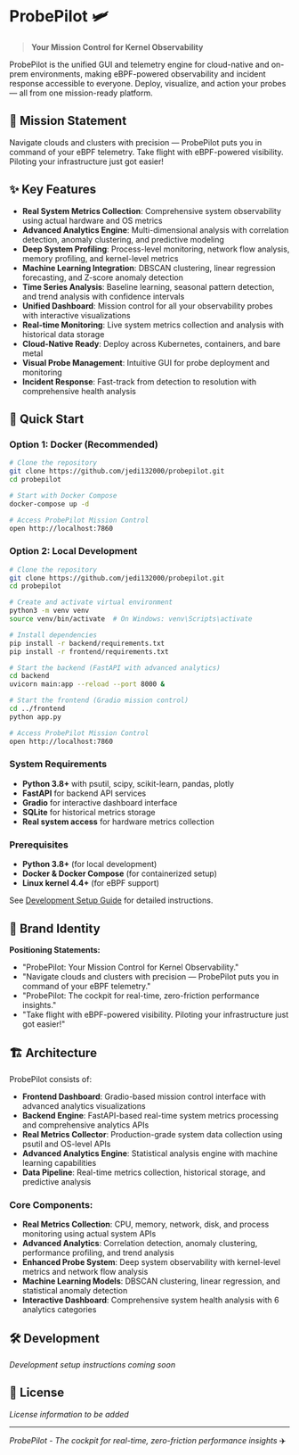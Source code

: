 # ProbePilot 🛩️

> **Your Mission Control for Kernel Observability**

ProbePilot is the unified GUI and telemetry engine for cloud-native and on-prem environments, making eBPF-powered observability and incident response accessible to everyone. Deploy, visualize, and action your probes — all from one mission-ready platform.

## 🎯 Mission Statement

Navigate clouds and clusters with precision — ProbePilot puts you in command of your eBPF telemetry. Take flight with eBPF-powered visibility. Piloting your infrastructure just got easier!

## ✨ Key Features

- **Real System Metrics Collection**: Comprehensive system observability using actual hardware and OS metrics
- **Advanced Analytics Engine**: Multi-dimensional analysis with correlation detection, anomaly clustering, and predictive modeling
- **Deep System Profiling**: Process-level monitoring, network flow analysis, memory profiling, and kernel-level metrics
- **Machine Learning Integration**: DBSCAN clustering, linear regression forecasting, and Z-score anomaly detection
- **Time Series Analysis**: Baseline learning, seasonal pattern detection, and trend analysis with confidence intervals
- **Unified Dashboard**: Mission control for all your observability probes with interactive visualizations
- **Real-time Monitoring**: Live system metrics collection and analysis with historical data storage
- **Cloud-Native Ready**: Deploy across Kubernetes, containers, and bare metal
- **Visual Probe Management**: Intuitive GUI for probe deployment and monitoring
- **Incident Response**: Fast-track from detection to resolution with comprehensive health analysis

## 🚀 Quick Start

### Option 1: Docker (Recommended)
```bash
# Clone the repository
git clone https://github.com/jedi132000/probepilot.git
cd probepilot

# Start with Docker Compose
docker-compose up -d

# Access ProbePilot Mission Control
open http://localhost:7860
```

### Option 2: Local Development
```bash
# Clone the repository
git clone https://github.com/jedi132000/probepilot.git
cd probepilot

# Create and activate virtual environment
python3 -m venv venv
source venv/bin/activate  # On Windows: venv\Scripts\activate

# Install dependencies
pip install -r backend/requirements.txt
pip install -r frontend/requirements.txt

# Start the backend (FastAPI with advanced analytics)
cd backend
uvicorn main:app --reload --port 8000 &

# Start the frontend (Gradio mission control)
cd ../frontend
python app.py

# Access ProbePilot Mission Control
open http://localhost:7860
```

### System Requirements
- **Python 3.8+** with psutil, scipy, scikit-learn, pandas, plotly
- **FastAPI** for backend API services
- **Gradio** for interactive dashboard interface
- **SQLite** for historical metrics storage
- **Real system access** for hardware metrics collection

### Prerequisites
- **Python 3.8+** (for local development)
- **Docker & Docker Compose** (for containerized setup)
- **Linux kernel 4.4+** (for eBPF support)

See [Development Setup Guide](docs/DEVELOPMENT.md) for detailed instructions.

## 🎨 Brand Identity

**Positioning Statements:**
- "ProbePilot: Your Mission Control for Kernel Observability."
- "Navigate clouds and clusters with precision — ProbePilot puts you in command of your eBPF telemetry."
- "ProbePilot: The cockpit for real-time, zero-friction performance insights."
- "Take flight with eBPF-powered visibility. Piloting your infrastructure just got easier!"

## 🏗️ Architecture

ProbePilot consists of:
- **Frontend Dashboard**: Gradio-based mission control interface with advanced analytics visualizations
- **Backend Engine**: FastAPI-based real-time system metrics processing and comprehensive analytics APIs
- **Real Metrics Collector**: Production-grade system data collection using psutil and OS-level APIs
- **Advanced Analytics Engine**: Statistical analysis engine with machine learning capabilities
- **Data Pipeline**: Real-time metrics collection, historical storage, and predictive analysis

### Core Components:
- **Real Metrics Collection**: CPU, memory, network, disk, and process monitoring using actual system APIs
- **Advanced Analytics**: Correlation detection, anomaly clustering, performance profiling, and trend analysis
- **Enhanced Probe System**: Deep system observability with kernel-level metrics and network flow analysis
- **Machine Learning Models**: DBSCAN clustering, linear regression, and statistical anomaly detection
- **Interactive Dashboard**: Comprehensive system health analysis with 6 analytics categories

## 🛠️ Development

*Development setup instructions coming soon*

## 📝 License

*License information to be added*

---

*ProbePilot - The cockpit for real-time, zero-friction performance insights* ✈️
